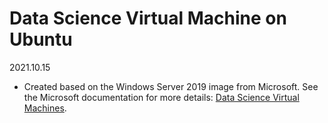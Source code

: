 # Data Science Virtual Machine on Ubuntu 
2021.10.15
* Created based on the Windows Server 2019 image from Microsoft. See the Microsoft documentation for more details: [Data Science Virtual Machines](https://azure.microsoft.com/en-us/services/virtual-machines/data-science-virtual-machines/#product-overview).
